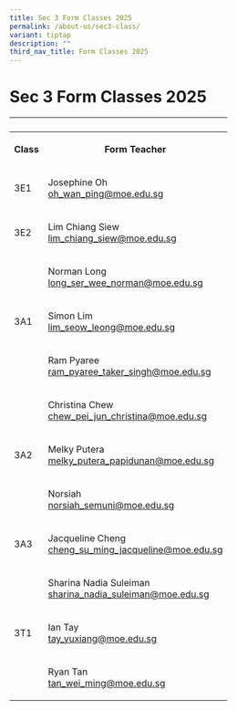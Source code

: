 ```yaml
---
title: Sec 3 Form Classes 2025
permalink: /about-us/sec3-class/
variant: tiptap
description: ""
third_nav_title: Form Classes 2025
---
```

<h1>Sec 3 Form Classes 2025</h1>
<p></p>
<p></p>
<table style="minWidth: 50px">
<colgroup>
<col>
<col>
</colgroup>
<tbody>
<tr>
<th rowspan="1" colspan="2">
<p></p>
</th>
</tr>
<tr>
<th rowspan="1" colspan="1">
<p><strong>Class</strong>
</p>
</th>
<th rowspan="1" colspan="1">
<p><strong>Form Teacher</strong>
</p>
</th>
</tr>
<tr>
<td rowspan="1" colspan="1">
<p>3E1</p>
</td>
<td rowspan="1" colspan="1">
<p>Josephine Oh
<br><a href="mailto:oh_wan_ping@moe.edu.sg" rel="noopener noreferrer nofollow" target="_blank">oh_wan_ping@moe.edu.sg</a>
<br>
</p>
</td>
</tr>
<tr>
<td rowspan="1" colspan="1">
<p>3E2</p>
</td>
<td rowspan="1" colspan="1">
<p>Lim Chiang Siew
<br><a href="mailto:lim_chiang_siew@moe.edu.sg" rel="noopener noreferrer nofollow" target="_blank">lim_chiang_siew@moe.edu.sg</a>
</p>
</td>
</tr>
<tr>
<td rowspan="1" colspan="1">
<p></p>
</td>
<td rowspan="1" colspan="1">
<p>Norman Long
<br><a href="mailto:long_ser_wee_norman@moe.edu.sg" rel="noopener noreferrer nofollow" target="_blank">long_ser_wee_norman@moe.edu.sg</a>
</p>
</td>
</tr>
<tr>
<td rowspan="1" colspan="1">
<p>3A1</p>
</td>
<td rowspan="1" colspan="1">
<p>Simon Lim
<br><a href="mailto:lim_seow_leong@moe.edu.sg" rel="noopener noreferrer nofollow" target="_blank">lim_seow_leong@moe.edu.sg</a>
</p>
</td>
</tr>
<tr>
<td rowspan="1" colspan="1">
<p></p>
</td>
<td rowspan="1" colspan="1">
<p>Ram Pyaree
<br><a href="mailto:ram_pyaree_taker_singh@moe.edu.sg" rel="noopener noreferrer nofollow" target="_blank">ram_pyaree_taker_singh@moe.edu.sg</a>
</p>
</td>
</tr>
<tr>
<td rowspan="1" colspan="1">
<p></p>
</td>
<td rowspan="1" colspan="1">
<p>Christina Chew
<br><a href="mailto:chew\_pei_jun_christina@moe.edu.sg" rel="noopener noreferrer nofollow" target="_blank">chew_pei_jun_christina@moe.edu.sg</a>
</p>
</td>
</tr>
<tr>
<td rowspan="1" colspan="1">
<p>3A2</p>
</td>
<td rowspan="1" colspan="1">
<p>Melky Putera
<br><a href="mailto:melky_putera_papidunan@moe.edu.sg" rel="noopener noreferrer nofollow" target="_blank">melky_putera_papidunan@moe.edu.sg</a>
</p>
</td>
</tr>
<tr>
<td rowspan="1" colspan="1">
<p></p>
</td>
<td rowspan="1" colspan="1">
<p>Norsiah
<br><a href="mailto:norsiah_semuni@moe.edu.sg" rel="noopener noreferrer nofollow" target="_blank">norsiah_semuni@moe.edu.sg</a>
</p>
</td>
</tr>
<tr>
<td rowspan="1" colspan="1">
<p>3A3</p>
</td>
<td rowspan="1" colspan="1">
<p>Jacqueline Cheng
<br><a href="mailto:cheng_su_ming_jacqueline@moe.edu.sg" rel="noopener noreferrer nofollow" target="_blank">cheng_su_ming_jacqueline@moe.edu.sg</a>
</p>
</td>
</tr>
<tr>
<td rowspan="1" colspan="1">
<p></p>
</td>
<td rowspan="1" colspan="1">
<p>Sharina Nadia Suleiman
<br><a href="mailto:sharina_nadia_suleiman@moe.edu.sg" rel="noopener noreferrer nofollow" target="_blank">sharina_nadia_suleiman@moe.edu.sg</a>
</p>
</td>
</tr>
<tr>
<td rowspan="1" colspan="1">
<p>3T1</p>
</td>
<td rowspan="1" colspan="1">
<p>Ian Tay
<br><a href="mailto:tay_yuxiang@moe.edu.sg" rel="noopener noreferrer nofollow" target="_blank">tay_yuxiang@moe.edu.sg</a>
</p>
</td>
</tr>
<tr>
<td rowspan="1" colspan="1">
<p></p>
</td>
<td rowspan="1" colspan="1">
<p>Ryan Tan
<br><a href="mailto:tan_wei_ming@moe.edu.sg" rel="noopener noreferrer nofollow" target="_blank">tan_wei_ming@moe.edu.sg</a>
</p>
<p></p>
</td>
</tr>
</tbody>
</table>
<p></p>